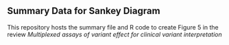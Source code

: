 ## Summary Data for Sankey Diagram 

This repository hosts the summary file and R code to create Figure 5 in the review *Multiplexed assays of variant effect for clinical variant interpretation*
